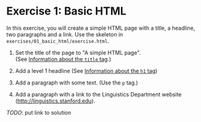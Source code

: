 # Exercise 1: Basic HTML

In this exercise, you will create a simple HTML page with a title, a headline, two paragraphs and a link. Use the skeleton in `exercises/01_basic_html/exercise.html`.


1. Set the title of the page to "A simple HTML page".<br />
    (See [Information about the `title` tag](https://www.w3schools.com/tags/tag_title.asp).)

2. Add a level 1 headline
    (See [Information about the `h1` tag](https://www.w3schools.com/tags/h1_title.asp))

3. Add a paragraph with some text.
    (Use the `p` tag.)

4. Add a paragraph with a link to the Linguistics Department website (http://linguistics.stanford.edu).


*TODO*: put link to solution
